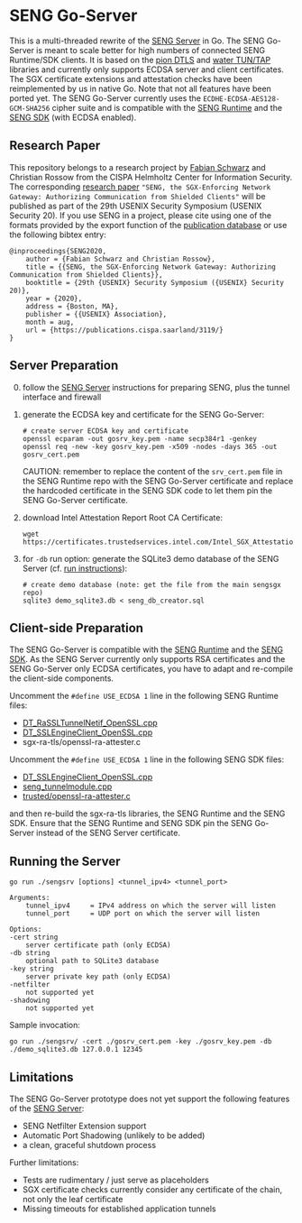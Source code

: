 # SENG Go-Server
This is a multi-threaded rewrite of the [SENG Server](https://github.com/sengsgx/sengsgx/tree/master/seng_server) in Go.
The SENG Go-Server is meant to scale better for high numbers of connected SENG Runtime/SDK clients.
It is based on the [pion DTLS](https://github.com/pion/dtls) and [water TUN/TAP](https://github.com/songgao/water) libraries and currently only supports ECDSA server and client certificates.
The SGX certificate extensions and attestation checks have been reimplemented by us in native Go.
Note that not all features have been ported yet.
The SENG Go-Server currently uses the `ECDHE-ECDSA-AES128-GCM-SHA256` cipher suite and is compatible with the [SENG Runtime](https://github.com/sengsgx/sengsgx/tree/master/seng_runtime) and the [SENG SDK](https://github.com/sengsgx/sengsgx/tree/master/seng_sdk) (with ECDSA enabled).

## Research Paper
This repository belongs to a research project by [Fabian Schwarz](https://github.com/fa-schwarz) and Christian Rossow from the CISPA Helmholtz Center for Information Security.
The corresponding [research paper](https://publications.cispa.saarland/3119/1/seng-sec20.pdf) `"SENG, the SGX-Enforcing Network Gateway: Authorizing Communication from Shielded Clients"` will be published as part of the 29th USENIX Security Symposium (USENIX Security 20).
If you use SENG in a project, please cite using one of the formats provided by the export function of the [publication database](https://publications.cispa.saarland/3119/) or use the following bibtex entry:

```
@inproceedings{SENG2020,
    author = {Fabian Schwarz and Christian Rossow},
    title = {{SENG, the SGX-Enforcing Network Gateway: Authorizing Communication from Shielded Clients}},
    booktitle = {29th {USENIX} Security Symposium ({USENIX} Security 20)},
    year = {2020},
    address = {Boston, MA},
    publisher = {{USENIX} Association},
    month = aug,
    url = {https://publications.cispa.saarland/3119/}
}
```

## Server Preparation
0. follow the [SENG Server](https://github.com/sengsgx/sengsgx/tree/master/seng_server#build) instructions for preparing SENG, plus the tunnel interface and firewall

1. generate the ECDSA key and certificate for the SENG Go-Server:
	```
	# create server ECDSA key and certificate
	openssl ecparam -out gosrv_key.pem -name secp384r1 -genkey
	openssl req -new -key gosrv_key.pem -x509 -nodes -days 365 -out gosrv_cert.pem
	```

	CAUTION: remember to replace the content of the `srv_cert.pem` file in the SENG Runtime repo with the SENG Go-Server certificate and replace the hardcoded certificate in the SENG SDK code to let them pin the SENG Go-Server certificate.

2. download Intel Attestation Report Root CA Certificate:
	```
	wget https://certificates.trustedservices.intel.com/Intel_SGX_Attestation_RootCA.pem
	```

3. for `-db` run option: generate the SQLite3 demo database of the SENG Server (cf. [run instructions](https://github.com/sengsgx/sengsgx/tree/master/seng_server#run)):
	```
	# create demo database (note: get the file from the main sengsgx repo)
	sqlite3 demo_sqlite3.db < seng_db_creator.sql
	```

## Client-side Preparation
The SENG Go-Server is  compatible with the [SENG Runtime](https://github.com/sengsgx/sengsgx/tree/master/seng_runtime) and the [SENG SDK](https://github.com/sengsgx/sengsgx/tree/master/seng_sdk).
As the SENG Server currently only supports RSA certificates and the SENG Go-Server only ECDSA certificates, you have to adapt and re-compile the client-side components.

Uncomment the `#define USE_ECDSA 1` line in the following SENG Runtime files:
* [DT_RaSSLTunnelNetif_OpenSSL.cpp](https://github.com/sengsgx/sengsgx/blob/master/seng_runtime/lwip_based_client_lib/dtls_tunnel_netif/src/DT_RaSSLTunnelNetif_OpenSSL.cpp)
* [DT_SSLEngineClient_OpenSSL.cpp](https://github.com/sengsgx/sengsgx/blob/master/seng_runtime/lwip_based_client_lib/dtls_tunnel_netif/src/DT_SSLEngineClient_OpenSSL.cpp)
* sgx-ra-tls/openssl-ra-attester.c

Uncomment the `#define USE_ECDSA 1` line in the following SENG SDK files:
* [DT_SSLEngineClient_OpenSSL.cpp](https://github.com/sengsgx/sengsgx/blob/master/seng_sdk/enclave/seng/src/DT_SSLEngineClient_OpenSSL.cpp)
* [seng_tunnelmodule.cpp](https://github.com/sengsgx/sengsgx/blob/master/seng_sdk/enclave/seng/src/seng_tunnelmodule.cpp)
* [trusted/openssl-ra-attester.c](https://github.com/sengsgx/sengsgx/blob/master/seng_sdk/external/sgx-ra-tls/trusted/openssl-ra-attester.c)

and then re-build the sgx-ra-tls libraries, the SENG Runtime and the SENG SDK.
Ensure that the SENG Runtime and SENG SDK pin the SENG Go-Server instead of the SENG Server certificate.


## Running the Server
```
go run ./sengsrv [options] <tunnel_ipv4> <tunnel_port>

Arguments:
    tunnel_ipv4     = IPv4 address on which the server will listen
    tunnel_port     = UDP port on which the server will listen

Options:
-cert string
    server certificate path (only ECDSA)
-db string
    optional path to SQLite3 database
-key string
    server private key path (only ECDSA)
-netfilter
    not supported yet
-shadowing
    not supported yet
```

Sample invocation:
```
go run ./sengsrv/ -cert ./gosrv_cert.pem -key ./gosrv_key.pem -db ./demo_sqlite3.db 127.0.0.1 12345
```

## Limitations
The SENG Go-Server prototype does not yet support the following features of the [SENG Server](https://github.com/sengsgx/sengsgx/tree/master/seng_server):
* SENG Netfilter Extension support
* Automatic Port Shadowing (unlikely to be added)
* a clean, graceful shutdown process

Further limitations:
* Tests are rudimentary / just serve as placeholders
* SGX certificate checks currently consider any certificate of the chain, not only the leaf certificate
* Missing timeouts for established application tunnels
